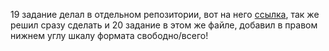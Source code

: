 19 задание делал в отдельном репозитории, вот на него <a href="https://github.com/arizonec/WildBerry0-1">ссылка</a>, так же решил сразу сделать и 20 задание в этом же файле, добавил в правом нижнем углу шкалу формата свободно/всего!
